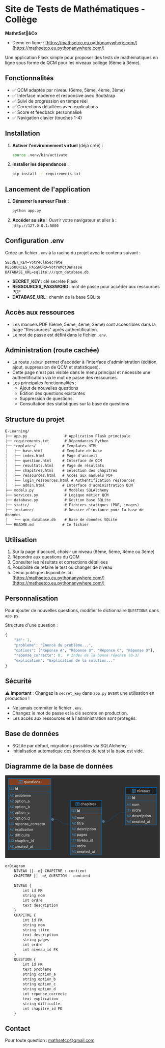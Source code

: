 # Site de Tests de Mathématiques - Collège

**MathπSet🎾&Co**

- Démo en ligne : [https://mathsetco.eu.pythonanywhere.com/](https://mathsetco.eu.pythonanywhere.com/)

Une application Flask simple pour proposer des tests de mathématiques en ligne sous forme de QCM pour les niveaux collège (6ème à 3ème).

## Fonctionnalités

- ✅ QCM adaptés par niveau (6ème, 5ème, 4ème, 3ème)
- ✅ Interface moderne et responsive avec Bootstrap
- ✅ Suivi de progression en temps réel
- ✅ Corrections détaillées avec explications
- ✅ Score et feedback personnalisé
- ✅ Navigation clavier (touches 1-4)

## Installation

1. **Activer l'environnement virtuel** (déjà créé) :
   ```bash
   source .venv/bin/activate
   ```

2. **Installer les dépendances** :
   ```bash
   pip install -r requirements.txt
   ```

## Lancement de l'application

1. **Démarrer le serveur Flask** :
   ```bash
   python app.py
   ```

2. **Accéder au site** :
   Ouvrir votre navigateur et aller à : `http://127.0.0.1:5000`

## Configuration .env

Créez un fichier `.env` à la racine du projet avec le contenu suivant :
```
SECRET_KEY=VotreCléSecrète
RESSOURCES_PASSWORD=VotreMotDePasse
DATABASE_URL=sqlite:///qcm_database.db
```
- **SECRET_KEY** : clé secrète Flask
- **RESSOURCES_PASSWORD** : mot de passe pour accéder aux ressources PDF
- **DATABASE_URL** : chemin de la base SQLite

## Accès aux ressources

- Les manuels PDF (6ème, 5ème, 4ème, 3ème) sont accessibles dans la page "Ressources" après authentification.
- Le mot de passe est défini dans le fichier `.env`.

## Administration (route cachée)

- La route `/admin` permet d'accéder à l'interface d'administration (édition, ajout, suppression de QCM et statistiques).
- Cette page n'est pas visible dans le menu principal et nécessite une authentification via le mot de passe des ressources.
- Les principales fonctionnalités :
  - Ajout de nouvelles questions
  - Édition des questions existantes
  - Suppression de questions
  - Consultation des statistiques sur la base de questions

## Structure du projet

```
E-Learning/
├── app.py                 # Application Flask principale
├── requirements.txt       # Dépendances Python
├── templates/            # Templates HTML
│   ├── base.html         # Template de base
│   ├── index.html        # Page d'accueil
│   ├── question.html     # Interface de QCM
│   ├── resultats.html    # Page de résultats
│   ├── chapitres.html    # Sélection des chapitres
│   ├── ressources.html   # Accès aux manuels PDF
│   ├── login_ressources.html # Authentification ressources
│   ├── admin.html        # Interface d'administration QCM
├── models.py              # Modèles SQLAlchemy
├── services.py            # Logique métier QCM
├── database.py            # Gestion base SQLite
├── static/                # Fichiers statiques (PDF, images)
├── instance/              # Dossier d'instance pour la base de données
│   └── qcm_database.db    # Base de données SQLite
└── README.md             # Ce fichier
```

## Utilisation

1. Sur la page d'accueil, choisir un niveau (6ème, 5ème, 4ème ou 3ème)
2. Répondre aux questions du QCM
3. Consulter les résultats et corrections détaillées
4. Possibilité de refaire le test ou changer de niveau
5. Démo publique disponible ici : [https://mathsetco.eu.pythonanywhere.com/](https://mathsetco.eu.pythonanywhere.com/)

## Personnalisation

Pour ajouter de nouvelles questions, modifier le dictionnaire `QUESTIONS` dans `app.py`.

Structure d'une question :
```python
{
    "id": 1,
    "probleme": "Énoncé du problème...",
    "options": ["Réponse A", "Réponse B", "Réponse C", "Réponse D"],
    "reponse_correcte": 0,  # Index de la bonne réponse (0-3)
    "explication": "Explication de la solution..."
}
```

## Sécurité

⚠️ **Important** : Changez la `secret_key` dans `app.py` avant une utilisation en production !

- Ne jamais commiter le fichier `.env`.
- Changez le mot de passe et la clé secrète en production.
- Les accès aux ressources et à l'administration sont protégés.

## Base de données

- SQLite par défaut, migrations possibles via SQLAlchemy.
- Initialisation automatique des données de test si la base est vide.

## Diagramme de la base de données

![Diagramme de la base de données](static/qcm_database.png)

```mermaid
erDiagram
    NIVEAU ||--o{ CHAPITRE : contient
    CHAPITRE ||--o{ QUESTION : contient

    NIVEAU {
        int id PK
        string nom
        int ordre
        text description
    }
    CHAPITRE {
        int id PK
        string nom
        string titre
        text description
        string pages
        int ordre
        int niveau_id FK
    }
    QUESTION {
        int id PK
        text probleme
        string option_a
        string option_b
        string option_c
        string option_d
        int reponse_correcte
        text explication
        string difficulte
        int chapitre_id FK
    }
```

## Contact

Pour toute question : mathsetco@gmail.com
